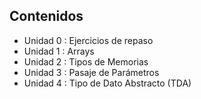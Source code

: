 

  <h2>Contenidos</h2>

  <ul>
      <li>Unidad 0 : Ejercicios de repaso</li>
      <li>Unidad 1 : Arrays</li>
      <li>Unidad 2 : Tipos de Memorias</li>
      <li>Unidad 3 : Pasaje de Parámetros</li>
      <li>Unidad 4 : Tipo de Dato Abstracto (TDA)</li>
  </ul>
    
  </section>

  
